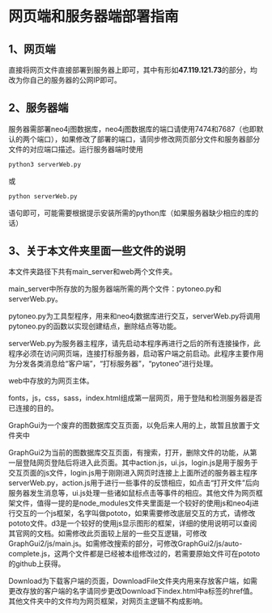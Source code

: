 # 网页端和服务器端部署指南

## 1、网页端

直接将网页文件直接部署到服务器上即可，其中有形如**47.119.121.73**的部分，均改为你自己的服务器的公网IP即可。

## 2、服务器端

服务器需部署neo4j图数据库，neo4j图数据库的端口请使用7474和7687（也即默认的两个端口），如果修改了部署的端口，请同步修改网页部分文件和服务器部分文件的对应端口描述。运行服务器端时使用

```python
python3 serverWeb.py
```

或

```python
python serverWeb.py
```

语句即可，可能需要根据提示安装所需的python库（如果服务器缺少相应的库的话）

## 3、关于本文件夹里面一些文件的说明

本文件夹路径下共有main_server和web两个文件夹。

main_server中所存放的为服务器端所需的两个文件：pytoneo.py和serverWeb.py。

​		pytoneo.py为工具型程序，用来和neo4j数据库进行交互，serverWeb.py将调用pytoneo.py的函数以实现创建结点，删除结点等功能。

​		serverWeb.py为服务器主程序，请先启动本程序再进行之后的所有连接操作，此程序必须在访问网页端，连接打标服务器，启动客户端之前启动。此程序主要作用为分发各类消息给“客户端”，“打标服务器”，“pytoneo”进行处理。

web中存放的为网页主体。

​	fonts，js，css，sass，index.html组成第一层网页，用于登陆和检测服务器是否已连接的目的。

​	GraphGui为一个废弃的图数据库交互页面，以免后来人用的上，故暂且放置于文件夹中

​	GraphGui2为当前的图数据库交互页面，有搜索，打开，删除文件的功能，从第一层登陆网页登陆后将进入此页面。其中action.js，ui.js，login.js是用于服务于交互页面的js文件，login.js用于刚刚进入网页时连接上上面所述的服务器主程序serverWeb.py，action.js用于进行一些事件的反馈相应，如点击“打开文件”后向服务器发生消息等，ui.js处理一些诸如鼠标点击等事件的相应。其他文件为网页框架文件，值得一提的是node_modules文件夹里面是一个较好的使用js和neo4j进行交互的一个js框架，名字叫做pototo，如果需要修改底层交互的方式，请修改pototo文件。d3是一个较好的使用js显示图形的框架，详细的使用说明可以查阅其官网的文档。如需修改此页面较上层的一些交互逻辑，可修改GraphGui2/js/main.js。如需修改搜索的部分，可修改GraphGui2/js/auto-complete.js，这两个文件都是已经被本组修改过的，若需要原始文件可在pototo的github上获得。

​	Download为下载客户端的页面，DownloadFile文件夹内用来存放客户端，如需更改存放的客户端的名字请同步更改Download下index.html中a标签的href值。其他文件夹中的文件均为网页框架，对网页主逻辑不构成影响。
